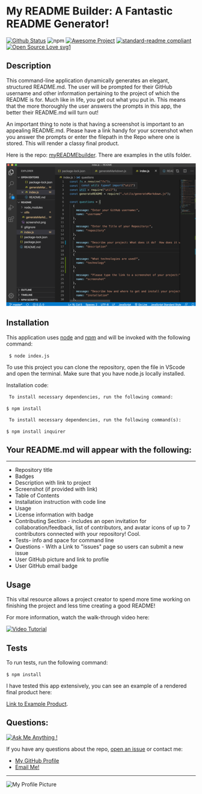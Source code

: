 # My README Builder: A Fantastic README Generator!

[![Github Status](https://img.shields.io/badge/build-passing-green.svg)](https://shields.io/)
![npm](https://img.shields.io/npm/v/npm)
[![Awesome Project](https://img.shields.io/badge/%F0%9F%A4%A9-Awesome%20project-blueviolet.svg)](https://shields.io/)
[![standard-readme compliant](https://img.shields.io/badge/readme%20style-standard-brightgreen.svg?style=flat-square)](https://github.com/RichardLitt/standard-readme)
[![Open Source Love svg1](https://badges.frapsoft.com/os/v1/open-source.svg?v=103)](https://github.com/ellerbrock/open-source-badges/)


## Description  

This command-line application dynamically generates an elegant,  structured README.md. The user will be prompted for their GitHub username and other information pertaining to the project of which the README is for.  Much like in life, you get out what you put in. This means that the more thoroughly the user answers the prompts in this app, the better their README.md will turn out!

An important thing to note is that having a screenshot is important to an appealing README.md. Please have a link handy for your screenshot when you answer the prompts or enter the filepath in the Repo where one is stored. This will render a classy final product.

Here is the repo: [myREADMEbuilder](https://github.com/erin-smith/myREADMEbuilder).  There are examples in the utils folder.

![Screenshot](./utils/screenshotA.png)

## Installation

This application uses [node](https://nodejs.org/en/) and [npm](https://www.npmjs.com/) and will be invoked with the following command:

` $ node index.js`

To use this project you can clone the repository, open the file in VScode and open the terminal.  Make sure that you have node.js locally installed. 

Installation code:  

     To install necessary dependencies, run the following command:
  `$ npm install`  

     To install necessary dependencies, run the following command(s):  
`$ npm install inquirer`

## Your README.md will appear with the following:
***
* Repository title
* Badges
* Description with link to project
* Screenshot (if provided with link)
* Table of Contents
* Installation instruction with code line
* Usage
* License information with badge
* Contributing Section - includes an open invitation for collaboration/feedback, list of contributors, and avatar icons of up to 7 contributors connected with your repository! Cool.
* Tests- info and space for command line
* Questions - With a Link to "issues" page so users can submit a new issue
* User GitHub picture and link to profile
* User GitHub email badge


## Usage

This vital resource allows a project creator to spend more time working on finishing the project and less time creating a good README!

For more information, watch the walk-through video here:

[![Video Tutorial](http://img.youtube.com/vi/7Sd9W3IqUdE/0.jpg)](http://www.youtube.com/watch?v=7Sd9W3IqUdE "Video Tutorial")


## Tests 
  To run tests, run the following command:
  
 `$ npm install`  

  I have tested this app extensively, you can see an example of a rendered final product here:  
  
  [Link to Example Product](./utils/READMEexample.md). 

## Questions:  
[![Ask Me Anything !](https://img.shields.io/badge/Ask%20me-anything-1abc9c.svg)](https://GitHub.com/erin-smith)  

  If you have any questions about the repo, [open an issue](https://github.com/erin-smith/myREADMEbuilder/issues/new) or contact me:

* [My GitHub Profile](http://github.com/erin-smith)
* [Email Me!](https://img.shields.io/badge/email:-erin.acumen@gmail.com-9cf.svg)
***
![My Profile Picture](https://avatars.githubusercontent.com/erin-smith?size=300)



